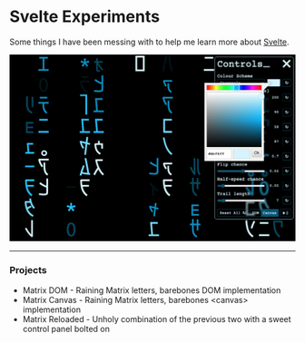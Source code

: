 # Svelte Experiments

Some things I have been messing with to help me learn more about [Svelte](https://svelte.dev/).

![Screenshot](https://github.com/bcairns/svelte-experiments/raw/main/matrix-reloaded/screenshot.png)

---

### Projects

- Matrix DOM - Raining Matrix letters, barebones DOM implementation
- Matrix Canvas - Raining Matrix letters, barebones &lt;canvas&gt; implementation
- Matrix Reloaded - Unholy combination of the previous two with a sweet control panel bolted on
